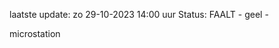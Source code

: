 laatste update: 
zo 29-10-2023 14:00   uur 
Status: FAALT - geel - 
<div class="service Y">microstation</div>